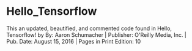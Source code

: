 # Hello_Tensorflow

This an updated, beautified, and commented code found in Hello, Tensorflow! by 
By: Aaron Schumacher | Publisher: O'Reilly Media, Inc. | Pub. Date: August 15, 2016 | Pages in Print Edition: 10
